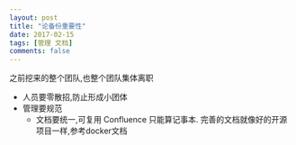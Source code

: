 ```yaml
---
layout: post
title: "论备份重要性"
date: 2017-02-15
tags: [管理 文档]
comments: false
---
```


之前挖来的整个团队,也整个团队集体离职

* 人员要零散招,防止形成小团体
* 管理要规范
    * 文档要统一,可复用 Confluence 只能算记事本. 完善的文档就像好的开源项目一样,参考docker文档